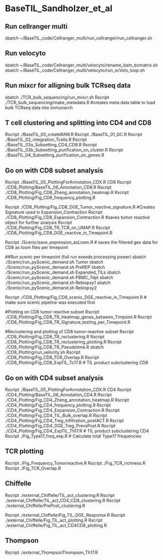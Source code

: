 # BaseTIL_Sandholzer_et_al







## Run cellranger multi
sbatch ~/BaseTIL_code/Cellranger_multi/run_cellranger/run_cellranger.sh

## Run velocyto
sbatch ~/BaseTIL_code/Cellranger_multi/velocyto/rename_bam_bcmatrix.sh
sbatch ~/BaseTIL_code/Cellranger_multi/velocyto/run_scVelo_loop.sh

## Run mixcr for alligning bulk TCRseq data
sbatch ./TCR_bulk_sequencing/run_mixcr.sh
Rscript ./TCR_bulk_sequencing/make_metadata.R #creates meta data table to load bulk TCRseq data into immunarch


## T cell clustering and splitting into CD4 and CD8
Rscript ./BaseTIL_00_createRAW.R
Rscript ./BaseTIL_01_QC.R
Rscript ./BaseTIL_02_integration_Tcells.R
Rscript ./BaseTIL_03a_Subsetting_CD4_CD8.R
Rscript ./BaseTIL_03b_Subsetting_purification_on_cluster.R
Rscript ./BaseTIL_04_Subsetting_purification_on_genes.R


## Go on with CD8 subset analysis
Rscript ./BaseTIL_05_PlottingForAnnotation_CDX.R CD8
Rscript ./CD8_Plotting/BaseTIL_06_Annotation_CD8.R
Rscript ./CD8_Plotting/Fig_CD8_Zheng_annotation_heatmap.R
Rscript ./CD8_Plotting/Fig_CD8_frequency_plotting.R

Rscript ./CD8_Plotting/Fig_CD8_DGE_Tumor_reactive_signature.R #Creates Signature used in Expansion_Contraction
Rscript ./CD8_Plotting/Fig_CD8_Expansion_Contraction.R #saves tumor reactive object for further analysis
Rscript ./CD8_Plotting/Fig_CD8_TR_TCR_on_UMAP.R 
Rscript ./CD8_Plotting/Fig_CD8_DGE_reactive_in_Timepoint.R

Rscript ./Scenic/save_expression_asLoom.R # saves the filtered gex data for CD8 as loom files per timepoint

##Run scenic per timepoint (full run exeeds processing power)
sbatch ./Scenic/run_pyScenic_demand.sh Tumor
sbatch ./Scenic/run_pyScenic_demand.sh PreREP
sbatch ./Scenic/run_pyScenic_demand.sh Expanded_TILs
sbatch ./Scenic/run_pyScenic_demand.sh PBMC_7dpt
sbatch ./Scenic/run_pyScenic_demand.sh Rebiopsy1
sbatch ./Scenic/run_pyScenic_demand.sh Rebiopsy2

Rscript ./CD8_Plotting/Fig_CD8_scenic_DGE_reactive_in_Timepoint.R # make sure scenic pipeline was executed first

#Plotting on CD8 tumor reactive subset
Rscript ./CD8_Plotting/Fig_CD8_TR_Heatmap_genes_between_Timpoint.R
Rscript ./CD8_Plotting/Fig_CD8_TR_Signature_testing_per_Timepoint.R


#Reclustering and plotting of CD8 tumor-reactive subset
Rscript ./CD8_Plotting/Fig_CD8_TR_reclustering.R
Rscript ./CD8_Plotting/Fig_CD8_TR_reclustering_plotting.R
Rscript ./CD8_Plotting/Fig_CD8_TR_Pseudotime.R
sbatch ./CD8_Plotting/run_velocity.sh
Rscript ./CD8_Plotting/Fig_CD8_TCR_Overlap.R
Rscript ./CD8_Plotting/Fig_CD8_ExpTIL_Tc17.R  # TIL product subclustering CD8


## Go on with CD4 subset analysis
Rscript ./BaseTIL_05_PlottingForAnnotation_CDX.R CD4
Rscript ./CD4_Plotting/BaseTIL_06_Annotation_CD4.R
Rscript ./CD4_Plotting/Fig_CD4_Zheng_annotation_heatmap.R
Rscript ./CD4_Plotting/Fig_CD4_frequency_plotting.R
Rscript ./CD4_Plotting/Fig_CD4_Expansion_Contraction.R
Rscript ./CD4_Plotting/Fig_CD4_TIL_Bulk_overlap.R
Rscript ./CD4_Plotting/Fig_CD4_Treg_infiltration_postACT.R
Rscript ./CD4_Plotting/Fig_CD4_DGE_Treg_PrevsPost.R
Rscript ./CD4_Plotting/Fig_CD4_ExpTIL_Th17.R  # TIL product subclustering CD4
Rscript ./Fig_Type17_freq_exp.R # Calculate total Type17 frequencies 

## TCR plotting 
Rscript ./Fig_Frequency_Tumorreactive.R
Rscript ./Fig_TCR_richness.R
Rscript ./Fig_TCR_Overlap.R


## Chiffelle
Rscript ./external_Chiffelle/TIL_act_clustering.R
Rscript ./external_Chiffelle/TIL_act_CD4_CD8_clustering.R
Rscript ./external_Chiffelle/PrePost_clustering.R

Rscript ./external_Chiffelle/Fig_TIL_DGE_Response.R 
Rscript ./external_Chiffelle/Fig_TIL_act_plotting.R
Rscript ./external_Chiffelle/Fig_TIL_act_CD4CD8_plotting.R

## Thompson
Rscript ./external_ThompsonThompson_Th17.R
